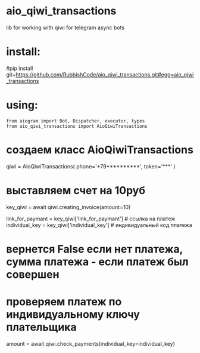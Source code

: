 # aio_qiwi_transactions
lib for working with qiwi for telegram async bots

# install:

#pip install git+https://github.com/RubbishCode/aio_qiwi_transactions.git#egg=aio_qiwi_transactions


# using:


    from aiogram import Bot, Dispatcher, executor, types
    from aio_qiwi_transactions import AioQiwiTransactions


# создаем класс AioQiwiTransactions
qiwi = AioQiwiTransactions(
    phone='+79**********',
    token='***'
)



# выставляем счет на 10руб
key_qiwi = await qiwi.creating_invoice(amount=10)

link_for_paymant = key_qiwi['link_for_paymant'] # ссылка на платеж
individual_key = key_qiwi['individual_key'] # индивидуальный код платежа



# вернется False если нет платежа, сумма платежа - если платеж был совершен
# проверяем платеж по индивидуальному ключу плательщика
amount = await qiwi.check_payments(individual_key=individual_key)


           







